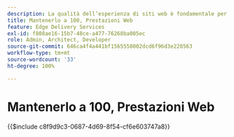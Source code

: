 ```yaml
---
description: La qualità dell’esperienza di siti web è fondamentale per raggiungere gli obiettivi aziendali del proprio sito web e la soddisfazione di chi lo visita.
title: Mantenerlo a 100, Prestazioni Web
feature: Edge Delivery Services
exl-id: f808ae16-15b7-48ce-a477-76268ba005ec
role: Admin, Architect, Developer
source-git-commit: 646ca4f4a441bf1565558002dcd6f96d3e228563
workflow-type: tm+mt
source-wordcount: '33'
ht-degree: 100%

---
```


# Mantenerlo a 100, Prestazioni Web

{{$include c8f9d9c3-0687-4d69-8f54-cf6e603747a8}}
